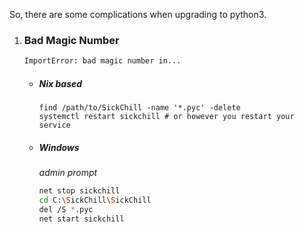 So, there are some complications when upgrading to python3.

1. ### Bad Magic Number

   ```bash
   ImportError: bad magic number in...
   ```

   - ##### Nix based

     ```
     find /path/to/SickChill -name '*.pyc' -delete
     systemctl restart sickchill # or however you restart your service
     ```

   - ##### Windows
     _admin prompt_
     ```bash
     net stop sickchill
     cd C:\SickChill\SickChill
     del /S *.pyc
     net start sickchill
     ```
